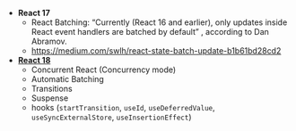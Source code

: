 * **React 17**
  - React Batching: “Currently (React 16 and earlier), only updates inside React event handlers are batched by default” , according to Dan Abramov.
  - https://medium.com/swlh/react-state-batch-update-b1b61bd28cd2
* [**React 18**](https://react.dev/blog/2022/03/29/react-v18)
  - Concurrent React (Concurrency mode)
  - Automatic Batching
  - Transitions
  - Suspense
  - hooks (`startTransition`, `useId`, `useDeferredValue`, `useSyncExternalStore`, `useInsertionEffect`)
